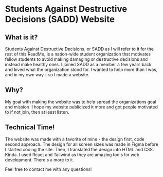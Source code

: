 # Students Against Destructive Decisions (SADD) Website

## What is it?
Students Against Destructive Decisions, or SADD as I will refer to it for the rest of this ReadMe, is a nation-wide student organization that motivates
fellow students to avoid making damaging or destructive decisions and instead make healthy ones. I joined SADD as a member a few years back and loved what
the organization stood for. I wanted to help more than I was, and in my own way - so I made a website.

## Why?
My goal with making the website was to help spread the organizations goal and mission. I hope my website publicized it more and got people motivated
to if not join, then at least listen.

## Technical Time!
The website was made with a favorite of mine - the design first, code second approach. The design for all screen sizes was made in Figma before I started
coding the site. Then, I translated the design into HTML and CSS. Kinda. I used React and Tailwind as they are amazing tools for web development. There's a
more to it.

Feel free to contact me with any questions!
